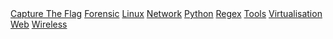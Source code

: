 <div class="menu">
	<a href="ctf">Capture The Flag</a>
	<a href="forensic">Forensic</a>
	<a href="linux">Linux</a>
	<a href="network">Network</a>
	<a href="python">Python</a>
	<a href="regex">Regex</a>
	<a href="tools">Tools</a>
	<a href="virtualisation">Virtualisation</a>
	<a href="web">Web</a>
	<a href="wireless">Wireless</a>
</div>
